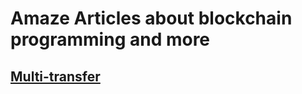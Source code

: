 # Amaze Articles about blockchain programming and more

## [Multi-transfer](https://github.com/amaze-finance/Articles/tree/main/Multi-transfer)
